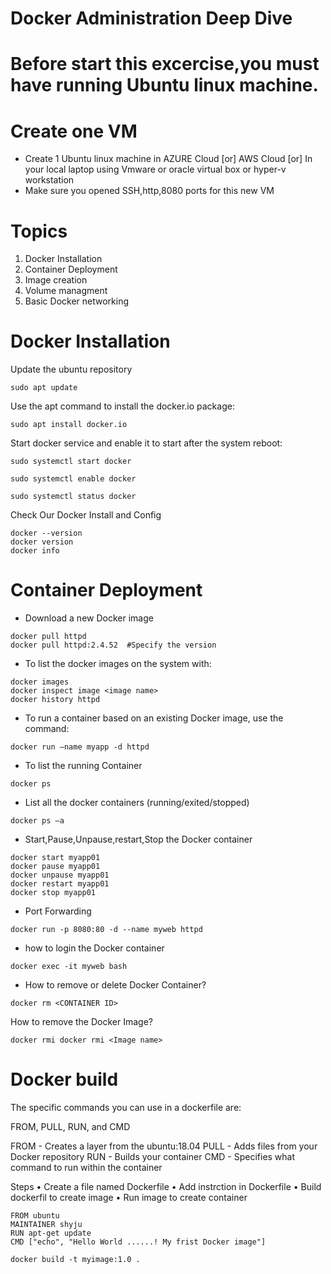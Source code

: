 # Docker Administration Deep Dive

# Before start this excercise,you must have running Ubuntu linux machine.
# Create one VM
 - Create 1 Ubuntu linux machine in AZURE Cloud [or] AWS Cloud [or] In your local laptop using Vmware or oracle virtual box or hyper-v  workstation
 - Make sure you opened SSH,http,8080 ports for this new VM
# Topics 
1) Docker Installation 
2) Container Deployment 
3) Image creation 
4) Volume managment 
5) Basic Docker networking  

# Docker Installation

Update the ubuntu repository 

```
sudo apt update
```
Use the apt command to install the docker.io package:
```
sudo apt install docker.io
```
Start docker service and enable it to start after the system reboot:
```
sudo systemctl start docker
```
```
sudo systemctl enable docker
```
```
sudo systemctl status docker
```
Check Our Docker Install and Config
```
docker --version
docker version
docker info
```


# Container Deployment
- Download a new Docker image
```
docker pull httpd 
docker pull httpd:2.4.52  #Specify the version  
```
- To list the docker images on the system with:
```
docker images
docker inspect image <image name>
docker history httpd
```
- To run a container based on an existing Docker image, use the command:
```
docker run –name myapp -d httpd 
```
- To list the running Container
```
docker ps 
```
- List all the docker containers (running/exited/stopped) 
```
docker ps –a
```
- Start,Pause,Unpause,restart,Stop the Docker container
```
docker start myapp01 
docker pause myapp01
docker unpause myapp01
docker restart myapp01 
docker stop myapp01 
```
- Port Forwarding
```
docker run -p 8080:80 -d --name myweb httpd 
```
- how to login the Docker container
```
docker exec -it myweb bash
```
- How to remove or delete Docker Container?
```
docker rm <CONTAINER ID>
```
How to remove the Docker Image?
```
docker rmi docker rmi <Image name>
```
# Docker build

The specific commands you can use in a dockerfile are:

FROM, PULL, RUN, and CMD

FROM - Creates a layer from the ubuntu:18.04
PULL - Adds files from your Docker repository
RUN - Builds your container
CMD - Specifies what command to run within the container

Steps 
	• Create a file named Dockerfile
	• Add instrction in Dockerfile
	• Build dockerfil to create image
	• Run image to create container
	  
```	  
FROM ubuntu
MAINTAINER shyju
RUN apt-get update
CMD ["echo", "Hello World ......! My frist Docker image"]
```
```
docker build -t myimage:1.0 .
```
